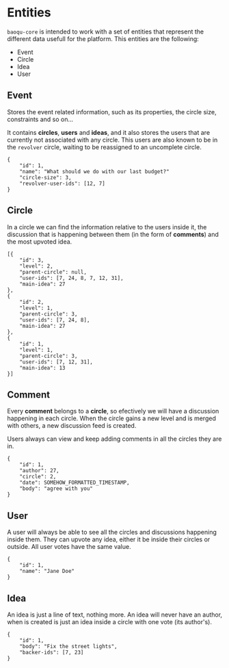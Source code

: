 # Entities

`baoqu-core` is intended to work with a set of entities that represent the different data usefull for the platform. This entities are the following:

- Event
- Circle
- Idea
- User

## Event

Stores the event related information, such as its properties, the circle size, constraints and so on...

It contains **circles**, **users** and **ideas**, and it also stores the users that are currently not associated with any circle. This users are also known to be in the `revolver` circle, waiting to be reassigned to an uncomplete circle.

```
{
    "id": 1,
    "name": "What should we do with our last budget?"
    "circle-size": 3,
    "revolver-user-ids": [12, 7]
}
```

## Circle

In a circle we can find the information relative to the users inside it, the discussion that is happening between them (in the form of **comments**) and the most upvoted idea.

```
[{
    "id": 3,
    "level": 2,
    "parent-circle": null,
    "user-ids": [7, 24, 8, 7, 12, 31],
    "main-idea": 27
},
{
    "id": 2,
    "level": 1,
    "parent-circle": 3,
    "user-ids": [7, 24, 8],
    "main-idea": 27
},
{
    "id": 1,
    "level": 1,
    "parent-circle": 3,
    "user-ids": [7, 12, 31],
    "main-idea": 13
}]
```

## Comment

Every **comment** belongs to a **circle**, so efectively we will have a discussion happening in each circle. When the circle gains a new level and is merged with others, a new discussion feed is created.

Users always can view and keep adding comments in all the circles they are in.

```
{
    "id": 1,
    "author": 27,
    "circle": 2,
    "date": SOMEHOW_FORMATTED_TIMESTAMP,
    "body": "agree with you"
}
```

## User

A user will always be able to see all the circles and discussions happening inside them. They can upvote any idea, either it be inside their circles or outside. All user votes have the same value.

```
{
    "id": 1,
    "name": "Jane Doe"
}
```

## Idea

An idea is just a line of text, nothing more. An idea will never have an author, when is created is just an idea inside a circle with one vote (its author's).

```
{
    "id": 1,
    "body": "Fix the street lights",
    "backer-ids": [7, 23]
}
```
